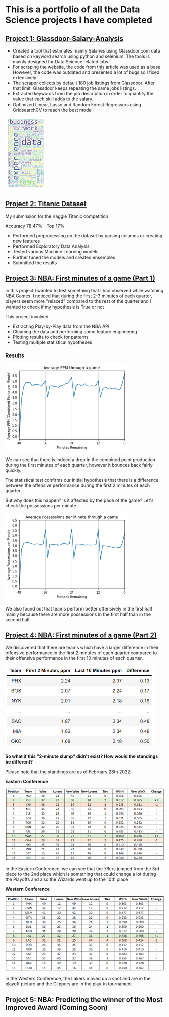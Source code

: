 # This is a portfolio of all the Data Science projects I have completed

## [Project 1: Glassdoor-Salary-Analysis](https://github.com/MarlinMyrte/Glassdoor-Salary-Analysis)

- Created a tool that estimates mainly Salaries using Glassdoor.com data based on keyword search using python and selenium. The tools is mainly designed for Data Science related jobs.
- For scraping the website, the code from [this](https://towardsdatascience.com/selenium-tutorial-scraping-glassdoor-com-in-10-minutes-3d0915c6d905) article was used as a base. However, the code was outdated and presented a lot of bugs so I fixed extensively
- The scraper collects by default 180 job listings from Glassdoor. After that limit, Glassdoor keeps repeating the same jobs listings.
- Extracted keywords from the job description in order to quantify the value that each skill adds to the salary.
- Optimized Linear, Lasso and Random Forest Regressors using GridsearchCV to reach the best model

![](/Images/Wordcloud.png)


## [Project 2: Titanic Dataset](https://github.com/MarlinMyrte/Titanic-Dataset)

My submission for the Kaggle Titanic competition

Accuracy 78.47% - Top 17%

- Performed preprocessing on the dataset by parsing columns or creating new features
- Performed Exploratory Data Analysis
- Tested various Machine Learning models
- Further tuned the models and created ensembles
- Submitted the results


## [Project 3: NBA: First minutes of a game (Part 1)](https://github.com/MarlinMyrte/First-Minutes-Part-1)

In this project I wanted to test something that I had observed while watching NBA Games. I noticed that during the first 2-3 minutes of each quarter, players seem more "relaxed" compared to the rest of the quarter and I wanted to check if my hypothesis is True or not

This project involved:
- Extracting Play-by-Play data from the NBA API
- Cleaning the data and performing some feature engineering
- Plotting results to check for patterns
- Testing multiple statistical hypotheses

### Results

![](/Images/ppm_avg.png)

We can see that there is indeed a drop in the combined point production during the first minutes of each quarter, however it bounces back fairly quickly.

The statistical test confirms our initial hypothesis that there is a difference between the offensive performance during the first 2 minutes of each quarter.

But why does this happen? Is it affected by the pace of the game? Let's check the possessions per minute

![](/Images/poss_pm_avg.png)

We also found out that teams perform better offensively in the first half mainly because there are more possessions in the first half than in the second half.

## [Project 4: NBA: First minutes of a game (Part 2)](https://github.com/MarlinMyrte/First-Minutes-Part-2)

We discovered that there are teams which have a larger difference in their offensive performance in the first 2 minutes of each quarter compared to their offensive performance in the first 10 minutes of each quarter.

![](/Images/Top%20Bottom%20diff.png)

**So what if this "2-minute slump" didn't exist? How would the standings be different?**

Please note that the standings are as of February 28th 2022.

**Eastern Conference**

![](/Images/East%20Standings.png)

In the Eastern Conference, we can see that the 76ers jumped from the 3rd place to the 2nd place which is something that could change a lot during the Playoffs and also the Wizards went up to the 10th place

**Western Conference**

![](/Images/West%20Standings.png)

Ιn the Western Conference, the Lakers moved up a spot and are in the playoff picture and the Clippers are in the play-in tournament

## Project 5: NBA: Predicting the winner of the Most Improved Award (Coming Soon)
